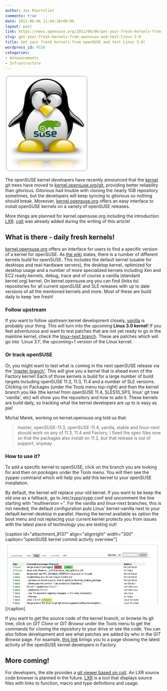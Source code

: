 ```yaml
---
author: Jos Poortvliet
comments: true
date: 2011-06-06 11:44:16+00:00
layout: post
link: https://news.opensuse.org/2011/06/06/get-your-fresh-kernels-from-opensuse-and-test-linux-3-0/
slug: get-your-fresh-kernels-from-opensuse-and-test-linux-3-0
title: Get your fresh kernels from openSUSE and test Linux 3.0!
wordpress_id: 9136
categories:
- Announcements
- Infrastructure
---
```


[![openSUSE logo on tux' belly](/wp-content/uploads/2011/06/opensuse-logo-2.jpg.png)](//news.opensuse.org/2011/06/06/get-your-fresh-kernels-from-opensuse-and-test-linux-3-0/opensuse-logo-2-jpg/)

The openSUSE kernel developers have recently announced that the [kernel](//en.opensuse.org/Kernel) git trees have moved to [kernel.opensuse.org/git](//kernel.opensuse.org/git), providing better reliability than gitorious. Gitorious had trouble with cloning the nearly 1GB repository sometimes, but the developers will keep syncing to gitorious so nothing should break. Moreover, [kernel.opensuse.org](//kernel.opensuse.org/) offers an easy interface to install openSUSE kernels on a variety of openSUSE releases.

More things are planned for kernel.opensuse.org including the introduction [LXR](//lxr.linux.no/). [cgit](//hjemli.net/git/cgit/about/) was already added during the writing of this article!<!-- more -->



## What is there - daily fresh kernels!


[kernel.opensuse.org](//kernel.opensuse.org) offers an interface for users to find a specific version of a kernel for openSUSE. As [the wiki](//en.opensuse.org/Kernel) states, there is a number of different kernels build for openSUSE. This includes the default kernel (usable for desktops and real-hardware servers), the desktop kernel, optimized for desktop usage and a number of more specialized kernels including Xen and EC2 ready kernels, debug, trace and of course a vanilla (standard kernel.org) kernel. On kernel.opensuse.org you can find (links to) repositories for all current openSUSE and SLE releases with up to date versions of all the mentioned kernels and more. Most of these are build daily to keep 'em fresh!



### Follow upstream


If you want to follow upstream kernel development closely, [vanilla](//kernel.opensuse.org/branches/vanilla) is probably your thing. This will turn into the upcoming **Linux 3.0 kernel**! If you feel adventurous and want to test patches that are not yet ready to go in the mainline kernel, check the [linux-next branch](//kernel.opensuse.org/branches/linux-next). These are patches which will go into 'Linux 3.1', the upcoming+1 version of the Linux kernel.



### Or track openSUSE


Or, you might want to test what is coming in the next openSUSE release via the ['master branch'](//kernel.opensuse.org/branches/master). This will give you a kernel that is ahead even of the Factory kernel! Each of those kernels is build for a large number of build targets including openSUSE 11.2, 11.3, 11.4 and a number of SLE versions. Clicking on Packages (under the Tools menu top-right) and then the kernel branch you like (the kernel from openSUSE 11.4, SLES10_SP3, linus' git tree 'vanilla', etc) will show you the repository and how to add it. These kernels are build daily, so tracking what the kernel developers are up to is easy as pie!

Michal Marek, working on kernel.opensuse.org told us that: 

<blockquote>master, openSUSE-11.3, openSUSE-11.4, vanilla, stable and linux-next should work on any of 11.3, 11.4 and Factory. I fixed the spec files now so that the packages also install on 11.2, but that release is out of support, anyway.</blockquote>





### How to use it?


To add a specific kernel to openSUSE, click on the branch you are looking for and then on _packages_ under the Tools menu. You will then see the zypper command which will help you add this kernel to your openSUSE installation.

By default, the kernel will replace your old kernel. If you want to be keep the old one as a fallback, go to /etc/zypp/zypp.conf and uncomment the line starting with "multiversion =". For the vanilla and linux-next branches, this is not needed, the default configuration puts Linus' kernel-vanilla next to your default kernel-desktop in parallel. Having the kernel available as option the boot menu and not replacing your current kernel protects you from issues with the latest piece of technology you are testing out!

[caption id="attachment_9137" align="alignright" width="300" caption="openSUSE kernel commit activity overview"][![openSUSE kernel commit activity overview](/wp-content/uploads/2011/06/kernel-activity.png)](//news.opensuse.org/2011/06/06/get-your-fresh-kernels-from-opensuse-and-test-linux-3-0/kernel-activity/)[/caption]

If you want to get the source code of the kernel branch, or browse its git tree, click on _GIT Clone_ or _GIT Browse_ under the Tools menu to get the commands for cloning the repository to your drive or see the code. You can also follow development and see what patches are added by who in the _GIT Browse_ page. For example, [this link](//kernel.opensuse.org/cgit/kernel/log/?h=master) brings you to a page showing the latest activity of the openSUSE kernel developers in Factory.



## More coming!


For developers, the site provides a [git viewer based on cgit](//kernel.opensuse.org/cgit). An LXR source code browser is planned in the future. [LXR](//lxr.linux.no/) is a tool that displays source files with links to function, macro and type definitions and usage.
